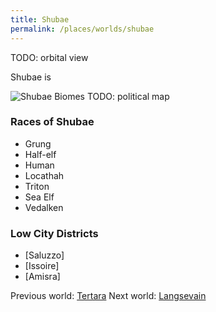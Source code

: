 ```yaml
---
title: Shubae
permalink: /places/worlds/shubae
---
```

TODO: orbital view

Shubae is

![Shubae Biomes](assets/img/shubae-biomes.gif)
TODO: political map

### Races of Shubae
- Grung
- Half-elf
- Human
- Locathah
- Triton
- Sea Elf
- Vedalken

### Low City Districts
- [Saluzzo]
- [Issoire]
- [Amisra]

Previous world: [Tertara](places/worlds/Tertara)
Next world: [Langsevain](places/worlds/Langsevain)